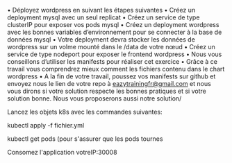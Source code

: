 • Déployez wordpress en suivant les étapes suivantes
• Créez un deployment mysql avec un seul replicat
• Créez un service de type clusterIP pour exposer vos pods mysql
• Créez un deployment wordpress avec les bonnes variables d’environnement pour se connecter à la base de données mysql
• Votre deployment devra stocker les données de wordpress sur un volme mounté dans le /data de votre nœud
• Créez un service de type nodeport pour exposer le frontend wordpress
• Nous vous conseillons d’utiliser les manifests pour réaliser cet exercice
• Grâce à ce travail vous comprendrez mieux comment les fichiers contenu dans le chart wordpress
• A la fin de votre travail, poussez vos manifests sur github et envoyez nous le lien de votre repo à
eazytrainingfr@gmail.com et nous vous dirons si votre solution respecte les bonnes pratiques et si votre solution
bonne. Nous vous proposerons aussi notre solution/


Lancez les objets k8s avec les commandes suivantes:

kubectl apply -f fichier.yml

kubectl get pods (pour s'assurer que les pods tournes 

Consomez l'application votreIP:30008


